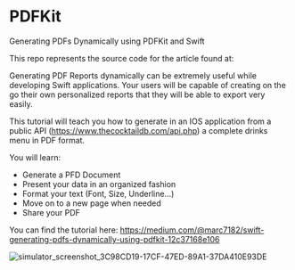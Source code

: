 # PDFKit

Generating PDFs Dynamically using PDFKit and Swift

This repo represents the source code for the article found at: 


Generating PDF Reports dynamically can be extremely useful while developing Swift applications. Your users will be capable of creating on the go their own personalized reports that they will be able to export very easily.


This tutorial will teach you how to generate in an IOS application from a public API (https://www.thecocktaildb.com/api.php) a complete drinks menu in PDF format.

You will learn:

- Generate a PFD Document
- Present your data in an organized fashion
- Format your text (Font, Size, Underline…)
- Move on to a new page when needed
- Share your PDF

You can find the tutorial here: https://medium.com/@marc7182/swift-generating-pdfs-dynamically-using-pdfkit-12c37168e106 


![simulator_screenshot_3C98CD19-17CF-47ED-89A1-37DA410E93DE](https://user-images.githubusercontent.com/18750232/188559701-848f92c8-310b-49b8-9bd2-718c2c53371b.png)
